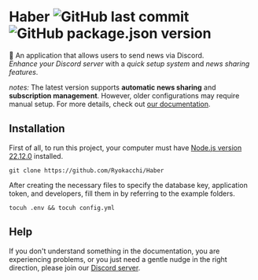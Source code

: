 # Haber ![GitHub last commit](https://img.shields.io/github/last-commit/Ryokacchi/Haber) ![GitHub package.json version](https://img.shields.io/github/package-json/v/Ryokacchi/Haber)
📰 An application that allows users to send news via Discord. <br>
*Enhance your Discord server* with a *quick setup system* and *news sharing features*.

*notes:* The latest version supports **automatic news sharing** and **subscription management**. However, older configurations may require manual setup. For more details, check out [our documentation](https://github.com/Ryokacchi/Haber/tree/master/docs).

## Installation
First of all, to run this project, your computer must have [Node.js version 22.12.0](https://nodejs.org/en/download) installed.

```
git clone https://github.com/Ryokacchi/Haber
```
After creating the necessary files to specify the database key, application token, and developers, fill them in by referring to the example folders.

```
tocuh .env && tocuh config.yml
```

## Help
If you don't understand something in the documentation, you are experiencing problems, or you just need a gentle nudge in the right direction, please join our [Discord server](https://discord.gg/r3AdKRY9Ha).
